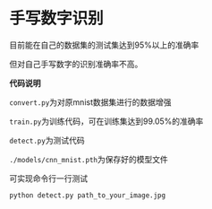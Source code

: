 # 手写数字识别

目前能在自己的数据集的测试集达到95%以上的准确率

但对自己手写数字的识别准确率不高。

**代码说明**

`convert.py`为对原mnist数据集进行的数据增强

`train.py`为训练代码，可在训练集达到99.05%的准确率

`detect.py`为测试代码

`./models/cnn_mnist.pth`为保存好的模型文件

可实现命令行一行测试

```bash
python detect.py path_to_your_image.jpg
```

